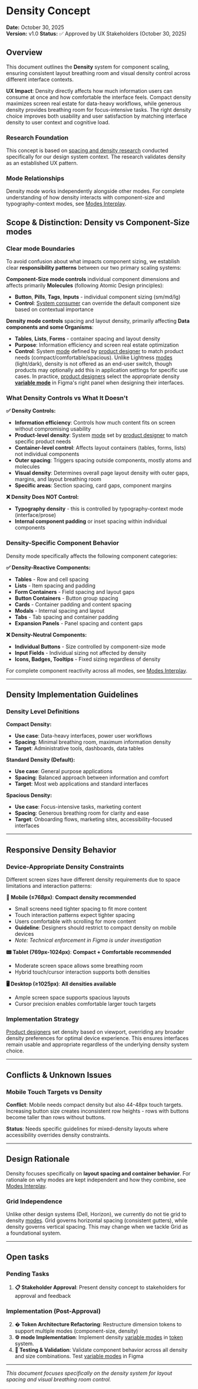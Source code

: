 # Density Concept
**Date:** October 30, 2025  
**Version:** v1.0
**Status:** ✅ Approved by UX Stakeholders (October 30, 2025)

## Overview

This document outlines the **Density** system for component scaling, ensuring consistent layout breathing room and visual density control across different interface contexts.

**UX Impact**: Density directly affects how much information users can consume at once and how comfortable the interface feels. Compact density maximizes screen real estate for data-heavy workflows, while generous density provides breathing room for focus-intensive tasks. The right density choice improves both usability and user satisfaction by matching interface density to user context and cognitive load.

### **Research Foundation**
This concept is based on  [spacing and density research](https://confluence.bit.admin.ch/display/EUI/*Spacing+-+Research+-+Density+in+Design+Systems) conducted specifically for our design system context. The research validates density as an established UX pattern.

### **Mode Relationships**

Density mode works independently alongside other modes. For complete understanding of how density interacts with component-size and typography-context modes, see [Modes Interplay](./99-modes-interplay.md).

## Scope & Distinction: Density vs Component-Size modes

### **Clear mode Boundaries**
To avoid confusion about what impacts component sizing, we establish clear **responsibility patterns** between our two primary scaling systems:

**Component-Size mode controls** individual component dimensions and affects primarily **Molecules** (following Atomic Design principles):
- **Button**, **Pills**, **Tags**, **Inputs** - individual component sizing (sm/md/lg)
- **Control**: [System consumer](../07-workflow/consumers/README.md#target-audience) can override the default component size based on contextual importance

**Density mode controls** spacing and layout density, primarily affecting **Data components and some Organisms**:
- **Tables**, **Lists**, **Forms** - container spacing and layout density
- **Purpose**: Information efficiency and screen real estate optimization  
- **Control**: System [mode](../01-introduction/glossary.md#mode-figma-context) defined by [product designer](02-personas.md#21-productproject-designers) to match product needs (compact/comfortable/spacious). Unlike Lightness [modes](../01-introduction/glossary.md#mode-figma-context) (light/dark), density is not offered as an end-user switch, though products may optionally add this in application settings for specific use cases. In practice, [product designers](02-personas.md#21-productproject-designers) select the appropriate density **[variable mode](../01-introduction/glossary.md#mode-figma-context)** in Figma's right panel when designing their interfaces.

### **What Density Controls vs What It Doesn't**
**✅ Density Controls:**
- **Information efficiency**: Controls how much content fits on screen without compromising usability
- **Product-level density**: System [mode](../01-introduction/glossary.md#mode-figma-context) set by [product designer](02-personas.md#21-productproject-designers) to match specific product needs
- **Container-level control**: Affects layout containers (tables, forms, lists) not individual components
- **Outer spacing**: Triggers spacing outside components, mostly atoms and molecules
- **Visual density**: Determines overall page layout density with outer gaps, margins, and layout breathing room
- **Specific areas**: Section spacing, card gaps, component margins

**❌ Density Does NOT Control:**
- **Typography density** - this is controlled by typography-context mode (interface/prose)
- **Internal component padding** or inset spacing within individual components

### **Density-Specific Component Behavior**

Density mode specifically affects the following component categories:

**✅ Density-Reactive Components:**
- **Tables** - Row and cell spacing
- **Lists** - Item spacing and padding  
- **Form Containers** - Field spacing and layout gaps
- **Button Containers** - Button group spacing
- **Cards** - Container padding and content spacing
- **Modals** - Internal spacing and layout
- **Tabs** - Tab spacing and container padding
- **Expansion Panels** - Panel spacing and content gaps

**❌ Density-Neutral Components:**
- **Individual Buttons** - Size controlled by component-size mode
- **Input Fields** - Individual sizing not affected by density
- **Icons, Badges, Tooltips** - Fixed sizing regardless of density

For complete component reactivity across all modes, see [Modes Interplay](./99-modes-interplay.md).

---

## **Density Implementation Guidelines**

### **Density Level Definitions**

**Compact Density:**
- **Use case**: Data-heavy interfaces, power user workflows
- **Spacing**: Minimal breathing room, maximum information density
- **Target**: Administrative tools, dashboards, data tables

**Standard Density (Default):**
- **Use case**: General purpose applications
- **Spacing**: Balanced approach between information and comfort
- **Target**: Most web applications and standard interfaces

**Spacious Density:**
- **Use case**: Focus-intensive tasks, marketing content
- **Spacing**: Generous breathing room for clarity and ease
- **Target**: Onboarding flows, marketing sites, accessibility-focused interfaces

---

## Responsive Density Behavior

### **Device-Appropriate Density Constraints**

Different screen sizes have different density requirements due to space limitations and interaction patterns:

**📱 Mobile (≤768px)**: **Compact density recommended**
- Small screens need tighter spacing to fit more content
- Touch interaction patterns expect tighter spacing
- Users comfortable with scrolling for more content
- **Guideline**: Designers should restrict to compact density on mobile devices
- *Note: Technical enforcement in Figma is under investigation*

**📟 Tablet (769px-1024px)**: **Compact + Comfortable recommended**
- Moderate screen space allows some breathing room
- Hybrid touch/cursor interaction supports both densities

**🖥️ Desktop (≥1025px)**: **All densities available** 
- Ample screen space supports spacious layouts
- Cursor precision enables comfortable larger touch targets

### **Implementation Strategy**
[Product designers](02-personas.md#21-productproject-designers) set density based on viewport, overriding any broader density preferences for optimal device experience. This ensures interfaces remain usable and appropriate regardless of the underlying density system choice.

---

## Conflicts & Unknown Issues

### **Mobile Touch Targets vs Density**

**Conflict**: Mobile needs compact density but also 44-48px touch targets. Increasing button size creates inconsistent row heights - rows with buttons become taller than rows without buttons.

**Status**: Needs specific guidelines for mixed-density layouts where accessibility overrides density constraints.

---

## **Design Rationale**

Density focuses specifically on **layout spacing and container behavior**. For rationale on why modes are kept independent and how they combine, see [Modes Interplay](./99-modes-interplay.md).

### **Grid Independence**

Unlike other design systems (Dell, Horizon), we currently do not tie grid to density [modes](../01-introduction/glossary.md#mode-figma-context). Grid governs horizontal spacing (consistent gutters), while density governs vertical spacing. This may change when we tackle Grid as a foundational system.

---

## Open tasks

### **Pending Tasks**
1. **📋 Stakeholder Approval**: Present density concept to stakeholders for approval and feedback

### **Implementation** (Post-Approval)  
2. **� Token Architecture Refactoring**: Restructure dimension tokens to support multiple modes (component-size, density)
3. **⚙️ mode Implementation**: Implement density [variable modes](../01-introduction/glossary.md#mode-figma-context) in [token](../01-introduction/glossary.md#token) system.
4. **🧪 Testing & Validation**:
 Validate component behavior across all density and size combinations. Test [variable modes](../01-introduction/glossary.md#mode-figma-context) in Figma


---

*This document focuses specifically on the density system for layout spacing and visual breathing room control.*
